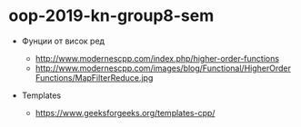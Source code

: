 # oop-2019-kn-group8-sem

* Фунции от висок ред 
  * http://www.modernescpp.com/index.php/higher-order-functions
  * http://www.modernescpp.com/images/blog/Functional/HigherOrderFunctions/MapFilterReduce.jpg

* Templates
  * https://www.geeksforgeeks.org/templates-cpp/
